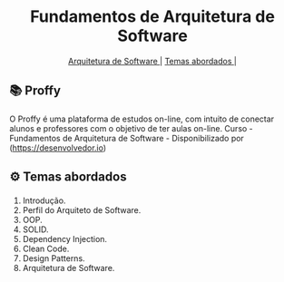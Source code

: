 <h1 align="center" >
  Fundamentos de Arquitetura de Software
</h1>

<p align="center">
  <a href='#arquitetura'>Arquitetura de Software </a>|
  <a href='#temas'>Temas abordados </a>|
</p>

## <p id='arquitetura'>📚 Proffy </p>
O Proffy é uma plataforma de estudos on-line, com intuito de conectar alunos e professores com o objetivo de ter aulas on-line.
Curso - Fundamentos de Arquitetura de Software - Disponibilizado por (https://desenvolvedor.io)

## <p id='temas'> ⚙ Temas abordados </p> 
1. Introdução.
2. Perfil do Arquiteto de Software.
3. OOP.
4. SOLID.
5. Dependency Injection.
6. Clean Code.
7. Design Patterns.
8. Arquitetura de Software.
